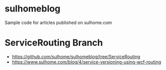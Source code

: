 sulhomeblog
===========

Sample code for articles published on sulhome.com

# ServiceRouting Branch
+ https://github.com/sulhome/sulhomeblog/tree/ServiceRouting
+ https://www.sulhome.com/blog/4/service-versioning-using-wcf-routing
